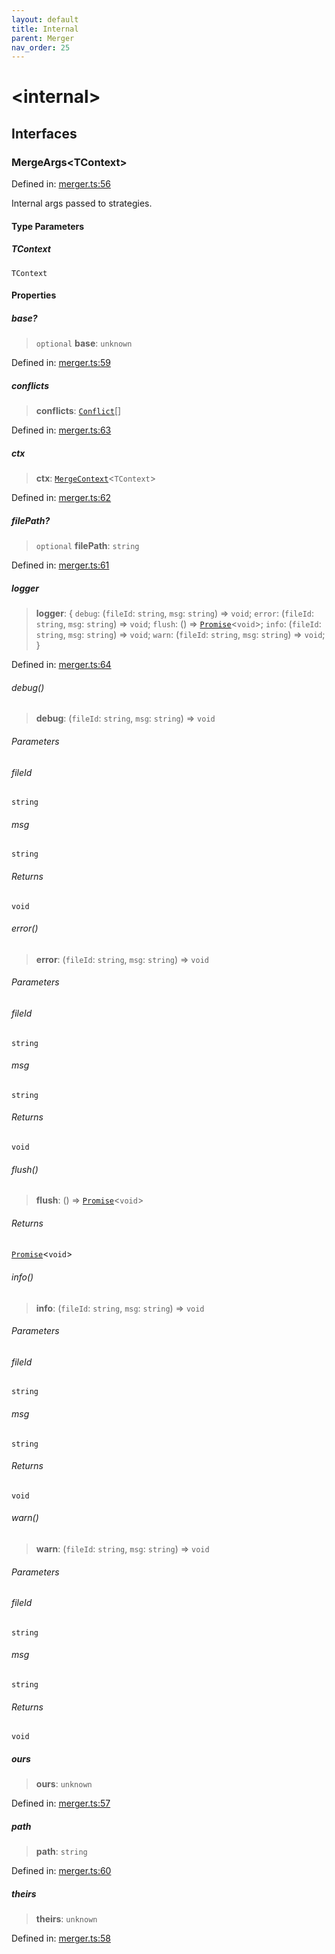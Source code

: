 ```yaml
---
layout: default
title: Internal
parent: Merger
nav_order: 25
---
```


# \<internal\>

## Interfaces

### MergeArgs\<TContext\>

Defined in: [merger.ts:56](https://github.com/react18-tools/git-json-resolver/blob/39336b33e116055265cb78e2e7ef769cc52bdba1/lib/src/merger.ts#L56)

Internal args passed to strategies.

#### Type Parameters

##### TContext

`TContext`

#### Properties

##### base?

> `optional` **base**: `unknown`

Defined in: [merger.ts:59](https://github.com/react18-tools/git-json-resolver/blob/39336b33e116055265cb78e2e7ef769cc52bdba1/lib/src/merger.ts#L59)

##### conflicts

> **conflicts**: [`Conflict`](README.md#conflict)[]

Defined in: [merger.ts:63](https://github.com/react18-tools/git-json-resolver/blob/39336b33e116055265cb78e2e7ef769cc52bdba1/lib/src/merger.ts#L63)

##### ctx

> **ctx**: [`MergeContext`](README.md#mergecontext)\<`TContext`\>

Defined in: [merger.ts:62](https://github.com/react18-tools/git-json-resolver/blob/39336b33e116055265cb78e2e7ef769cc52bdba1/lib/src/merger.ts#L62)

##### filePath?

> `optional` **filePath**: `string`

Defined in: [merger.ts:61](https://github.com/react18-tools/git-json-resolver/blob/39336b33e116055265cb78e2e7ef769cc52bdba1/lib/src/merger.ts#L61)

##### logger

> **logger**: \{ `debug`: (`fileId`: `string`, `msg`: `string`) => `void`; `error`: (`fileId`: `string`, `msg`: `string`) => `void`; `flush`: () => [`Promise`](https://developer.mozilla.org/docs/Web/JavaScript/Reference/Global_Objects/Promise)\<`void`\>; `info`: (`fileId`: `string`, `msg`: `string`) => `void`; `warn`: (`fileId`: `string`, `msg`: `string`) => `void`; \}

Defined in: [merger.ts:64](https://github.com/react18-tools/git-json-resolver/blob/39336b33e116055265cb78e2e7ef769cc52bdba1/lib/src/merger.ts#L64)

###### debug()

> **debug**: (`fileId`: `string`, `msg`: `string`) => `void`

###### Parameters

###### fileId

`string`

###### msg

`string`

###### Returns

`void`

###### error()

> **error**: (`fileId`: `string`, `msg`: `string`) => `void`

###### Parameters

###### fileId

`string`

###### msg

`string`

###### Returns

`void`

###### flush()

> **flush**: () => [`Promise`](https://developer.mozilla.org/docs/Web/JavaScript/Reference/Global_Objects/Promise)\<`void`\>

###### Returns

[`Promise`](https://developer.mozilla.org/docs/Web/JavaScript/Reference/Global_Objects/Promise)\<`void`\>

###### info()

> **info**: (`fileId`: `string`, `msg`: `string`) => `void`

###### Parameters

###### fileId

`string`

###### msg

`string`

###### Returns

`void`

###### warn()

> **warn**: (`fileId`: `string`, `msg`: `string`) => `void`

###### Parameters

###### fileId

`string`

###### msg

`string`

###### Returns

`void`

##### ours

> **ours**: `unknown`

Defined in: [merger.ts:57](https://github.com/react18-tools/git-json-resolver/blob/39336b33e116055265cb78e2e7ef769cc52bdba1/lib/src/merger.ts#L57)

##### path

> **path**: `string`

Defined in: [merger.ts:60](https://github.com/react18-tools/git-json-resolver/blob/39336b33e116055265cb78e2e7ef769cc52bdba1/lib/src/merger.ts#L60)

##### theirs

> **theirs**: `unknown`

Defined in: [merger.ts:58](https://github.com/react18-tools/git-json-resolver/blob/39336b33e116055265cb78e2e7ef769cc52bdba1/lib/src/merger.ts#L58)

